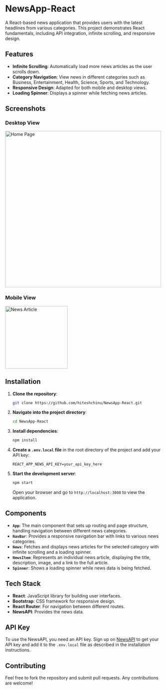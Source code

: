 # NewsApp-React

A React-based news application that provides users with the latest headlines from various categories. This project demonstrates React fundamentals, including API integration, infinite scrolling, and responsive design.

## Features

- **Infinite Scrolling**: Automatically load more news articles as the user scrolls down.
- **Category Navigation**: View news in different categories such as Business, Entertainment, Health, Science, Sports, and Technology.
- **Responsive Design**: Adapted for both mobile and desktop views.
- **Loading Spinner**: Displays a spinner while fetching news articles.


## Screenshots

### Desktop View
<img src="https://github.com/user-attachments/assets/a8f8bfe3-6c1f-4e19-a182-926514641b5f" alt="Home Page" width="500" height="auto" />

### Mobile View
<img src="https://github.com/user-attachments/assets/e30e6b58-53a9-4280-8881-994edcb75e48" alt="News Article" width="200" height="auto" />


## Installation

1. **Clone the repository**:
   ```bash
   git clone https://github.com/hiteshchinu/NewsApp-React.git
   ```

2. **Navigate into the project directory**:
   ```bash
   cd NewsApp-React
   ```

3. **Install dependencies**:
   ```bash
   npm install
   ```

4. **Create a `.env.local` file** in the root directory of the project and add your API key:
   ```env
   REACT_APP_NEWS_API_KEY=your_api_key_here
   ```

5. **Start the development server**:
   ```bash
   npm start
   ```

   Open your browser and go to `http://localhost:3000` to view the application.


## Components

- **`App`**: The main component that sets up routing and page structure, handling navigation between different news categories.
- **`NavBar`**: Provides a responsive navigation bar with links to various news categories.
- **`News`**: Fetches and displays news articles for the selected category with infinite scrolling and a loading spinner.
- **`NewsItem`**: Represents an individual news article, displaying the title, description, image, and a link to the full article.
- **`Spinner`**: Shows a loading spinner while news data is being fetched.

## Tech Stack

- **React**: JavaScript library for building user interfaces.
- **Bootstrap**: CSS framework for responsive design.
- **React Router**: For navigation between different routes.
- **NewsAPI**: Provides the news data.

## API Key

To use the NewsAPI, you need an API key. Sign up on [NewsAPI](https://newsapi.org/) to get your API key and add it to the `.env.local` file as described in the installation instructions.

## Contributing

Feel free to fork the repository and submit pull requests. Any contributions are welcome!

